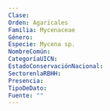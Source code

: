 ```yaml
---
Clase: 
Orden: Agaricales
Familia: Mycenaceae
Género: 
Especie: Mycena sp.
NombreComún: 
CategoríaUICN: 
EstadoConservaciónNacional: 
SectorenlaRBHH: 
Presencia: 
TipoDeDato: 
Fuente: ""
---
```

